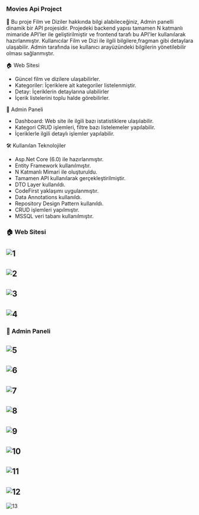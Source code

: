 ### Movies Api Project

🌟 Bu proje Film ve Diziler hakkında bilgi alabileceğiniz, Admin panelli dinamik bir API projesidir. 
Projedeki backend yapısı tamamen N katmanlı mimaride API'ler ile geliştirilmiştir ve frontend tarafı bu API'ler kullanılarak hazırlanmıştır.
Kullanıcılar Film ve Dizi ile ilgili bilgilere,fragman gibi detaylara ulaşabilir. Admin tarafında ise kullanıcı arayüzündeki bilgilerin yönetilebilir olması sağlanmıştır.


🏠 Web Sitesi

- Güncel film ve dizilere ulaşabilirler.
- Kategoriler: İçeriklere ait kategoriler listelenmiştir.
- Detay: İçeriklerin detaylarına ulabilirler
- İçerik listelerini toplu halde görebilirler.

🔑 Admin Paneli

- Dashboard: Web site ile ilgili bazı istatistiklere ulaşılabilir.
- Kategori CRUD işlemleri, filtre bazı listelemeler yapılabilir.
- İçeriklerle ilgili detaylı işlemler yapılabilir.

🛠️ Kullanılan Teknolojiler

- Asp.Net Core (6.0) ile hazırlanmıştır.	
- Entity Framework kullanılmıştır.
- N Katmanlı Mimari ile oluşturuldu.
- Tamamen API kullanılarak gerçekleştirilmiştir.	
- DTO Layer kullanıldı.
- CodeFirst yaklaşımı uygulanmıştır.
- Data Annotations kullanıldı.
- Repository Design Pattern kullanıldı.	
- CRUD işlemleri yapılmıştır.
- MSSQL veri tabanı kullanılmıştır.

 ### 🏠 Web Sitesi
 
![1](https://github.com/user-attachments/assets/f699a20f-2c44-4260-8558-8417d1e70b26)
-
![2](https://github.com/user-attachments/assets/6db6dafe-dd94-4807-a387-491becbfeddc)
-
![3](https://github.com/user-attachments/assets/d7cd529e-730c-4808-b287-1d64930b0945)
-
![4](https://github.com/user-attachments/assets/e7899dfa-25f7-45ae-8e5f-0295580f0810)
-
### 🔑 Admin Paneli

![5](https://github.com/user-attachments/assets/72a6cb7f-f807-49d3-9ece-97a2d28ffe5c)
-
![6](https://github.com/user-attachments/assets/a847d5d5-a47a-4f5e-be3d-f4b5f047c457)
-
![7](https://github.com/user-attachments/assets/dc1c9d02-fc2f-437a-89eb-d1bb3280680c)
-
![8](https://github.com/user-attachments/assets/62b108bb-aec9-42a4-ab26-8610aeed79b4)
-
![9](https://github.com/user-attachments/assets/55f098ea-b317-4aee-9484-234b88caeebe)
-
![10](https://github.com/user-attachments/assets/d283c62a-0f3d-49e0-9d87-8c9a0e98ac04)
-
![11](https://github.com/user-attachments/assets/8e0c385d-c421-4471-b4fa-86b798abb276)
-
![12](https://github.com/user-attachments/assets/d07fb586-8b0d-4220-a87f-98a8d86e3d85)
-
![13](https://github.com/user-attachments/assets/7c716733-643f-4bcb-8951-e2e494011215)





